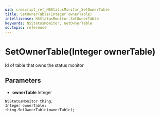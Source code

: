 ```yaml
---
uid: crmscript_ref_NSStatusMonitor_SetOwnerTable
title: SetOwnerTable(Integer ownerTable)
intellisense: NSStatusMonitor.SetOwnerTable
keywords: NSStatusMonitor, GetOwnerTable
so.topic: reference
---
```


# SetOwnerTable(Integer ownerTable)

Id of table that owns the status monitor

## Parameters

* **ownerTable** Integer

```crmscript
NSStatusMonitor thing;
Integer ownerTable;
thing.SetOwnerTable(ownerTable);
```

